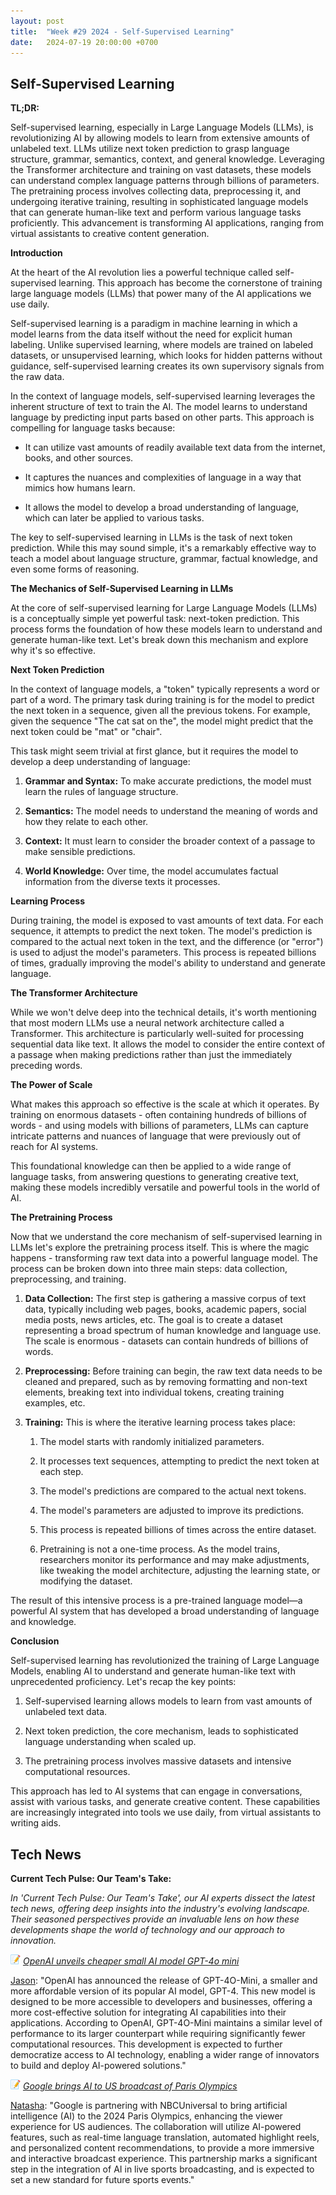 ```yaml
---
layout: post
title:  "Week #29 2024 - Self-Supervised Learning"
date:   2024-07-19 20:00:00 +0700
---
```


## Self-Supervised Learning

**TL;DR:** 

Self-supervised learning, especially in Large Language Models (LLMs), is revolutionizing AI by allowing models to learn from extensive amounts of unlabeled text. LLMs utilize next token prediction to grasp language structure, grammar, semantics, context, and general knowledge. Leveraging the Transformer architecture and training on vast datasets, these models can understand complex language patterns through billions of parameters. The pretraining process involves collecting data, preprocessing it, and undergoing iterative training, resulting in sophisticated language models that can generate human-like text and perform various language tasks proficiently. This advancement is transforming AI applications, ranging from virtual assistants to creative content generation.


__Introduction__

At the heart of the AI revolution lies a powerful technique called self-supervised learning. This approach has become the cornerstone of training large language models (LLMs) that power many of the AI applications we use daily.

Self-supervised learning is a paradigm in machine learning in which a model learns from the data itself without the need for explicit human labeling. Unlike supervised learning, where models are trained on labeled datasets, or unsupervised learning, which looks for hidden patterns without guidance, self-supervised learning creates its own supervisory signals from the raw data.

In the context of language models, self-supervised learning leverages the inherent structure of text to train the AI. The model learns to understand language by predicting input parts based on other parts. This approach is compelling for language tasks because:

* It can utilize vast amounts of readily available text data from the internet, books, and other sources.

* It captures the nuances and complexities of language in a way that mimics how humans learn.

* It allows the model to develop a broad understanding of language, which can later be applied to various tasks.


The key to self-supervised learning in LLMs is the task of next token prediction. While this may sound simple, it's a remarkably effective way to teach a model about language structure, grammar, factual knowledge, and even some forms of reasoning.


__The Mechanics of Self-Supervised Learning in LLMs__

At the core of self-supervised learning for Large Language Models (LLMs) is a conceptually simple yet powerful task: next-token prediction. This process forms the foundation of how these models learn to understand and generate human-like text. Let's break down this mechanism and explore why it's so effective.



**Next Token Prediction**

In the context of language models, a "token" typically represents a word or part of a word. The primary task during training is for the model to predict the next token in a sequence, given all the previous tokens. For example, given the sequence "The cat sat on the", the model might predict that the next token could be "mat" or "chair".

This task might seem trivial at first glance, but it requires the model to develop a deep understanding of language:

1. **Grammar and Syntax:** To make accurate predictions, the model must learn the rules of language structure.

2. **Semantics:** The model needs to understand the meaning of words and how they relate to each other.

3. **Context:** It must learn to consider the broader context of a passage to make sensible predictions.

4. **World Knowledge:** Over time, the model accumulates factual information from the diverse texts it processes.

**Learning Process**

During training, the model is exposed to vast amounts of text data. For each sequence, it attempts to predict the next token. The model's prediction is compared to the actual next token in the text, and the difference (or "error") is used to adjust the model's parameters. This process is repeated billions of times, gradually improving the model's ability to understand and generate language.

**The Transformer Architecture**

While we won't delve deep into the technical details, it's worth mentioning that most modern LLMs use a neural network architecture called a Transformer. This architecture is particularly well-suited for processing sequential data like text. It allows the model to consider the entire context of a passage when making predictions rather than just the immediately preceding words.

**The Power of Scale**

What makes this approach so effective is the scale at which it operates. By training on enormous datasets - often containing hundreds of billions of words - and using models with billions of parameters, LLMs can capture intricate patterns and nuances of language that were previously out of reach for AI systems.

This foundational knowledge can then be applied to a wide range of language tasks, from answering questions to generating creative text, making these models incredibly versatile and powerful tools in the world of AI.


__The Pretraining Process__

Now that we understand the core mechanism of self-supervised learning in LLMs let's explore the pretraining process itself. This is where the magic happens - transforming raw text data into a powerful language model. The process can be broken down into three main steps: data collection, preprocessing, and training.

1. **Data Collection:** The first step is gathering a massive corpus of text data, typically including web pages, books, academic papers, social media posts, news articles, etc. The goal is to create a dataset representing a broad spectrum of human knowledge and language use. The scale is enormous - datasets can contain hundreds of billions of words.

2. **Preprocessing:** Before training can begin, the raw text data needs to be cleaned and prepared, such as by removing formatting and non-text elements, breaking text into individual tokens, creating training examples, etc.

3. **Training:** This is where the iterative learning process takes place:

   1. The model starts with randomly initialized parameters.

   2. It processes text sequences, attempting to predict the next token at each step.

   3. The model's predictions are compared to the actual next tokens.

   4. The model's parameters are adjusted to improve its predictions.

   5. This process is repeated billions of times across the entire dataset.

   6. Pretraining is not a one-time process. As the model trains, researchers monitor its performance and may make adjustments, like tweaking the model architecture, adjusting the learning state, or modifying the dataset.

The result of this intensive process is a pre-trained language model—a powerful AI system that has developed a broad understanding of language and knowledge.

__Conclusion__

Self-supervised learning has revolutionized the training of Large Language Models, enabling AI to understand and generate human-like text with unprecedented proficiency. Let's recap the key points:

1. Self-supervised learning allows models to learn from vast amounts of unlabeled text data.

2. Next token prediction, the core mechanism, leads to sophisticated language understanding when scaled up.

3. The pretraining process involves massive datasets and intensive computational resources.

This approach has led to AI systems that can engage in conversations, assist with various tasks, and generate creative content. These capabilities are increasingly integrated into tools we use daily, from virtual assistants to writing aids.


## Tech News

__Current Tech Pulse: Our Team's Take:__

*In 'Current Tech Pulse: Our Team's Take', our AI experts dissect the latest tech news, offering deep insights into the industry's evolving landscape. Their seasoned perspectives provide an invaluable lens on how these developments shape the world of technology and our approach to innovation.*

![memo](/assets/images/memo16.png) *[OpenAI unveils cheaper small AI model GPT-4o mini](https://www.reuters.com/technology/artificial-intelligence/openai-unveils-cheaper-small-ai-model-gpt-4o-mini-2024-07-18)*

[Jason](https://www.linkedin.com/in/jason-bengtson-b8a9a83b): "OpenAI has announced the release of GPT-4O-Mini, a smaller and more affordable version of its popular AI model, GPT-4. This new model is designed to be more accessible to developers and businesses, offering a more cost-effective solution for integrating AI capabilities into their applications. According to OpenAI, GPT-4O-Mini maintains a similar level of performance to its larger counterpart while requiring significantly fewer computational resources. This development is expected to further democratize access to AI technology, enabling a wider range of innovators to build and deploy AI-powered solutions."

![memo](/assets/images/memo16.png) *[Google brings AI to US broadcast of Paris Olympics](https://www.reuters.com/technology/artificial-intelligence/google-brings-ai-us-broadcast-paris-olympics-2024-07-18/)*

[Natasha](https://www.linkedin.com/in/natashaniezgoda): "Google is partnering with NBCUniversal to bring artificial intelligence (AI) to the 2024 Paris Olympics, enhancing the viewer experience for US audiences. The collaboration will utilize AI-powered features, such as real-time language translation, automated highlight reels, and personalized content recommendations, to provide a more immersive and interactive broadcast experience. This partnership marks a significant step in the integration of AI in live sports broadcasting, and is expected to set a new standard for future sports events."
